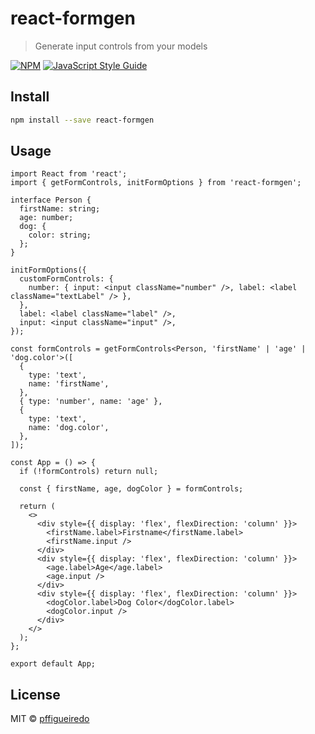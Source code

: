 # react-formgen

> Generate input controls from your models

[![NPM](https://img.shields.io/npm/v/react-formgen.svg)](https://www.npmjs.com/package/react-formgen) [![JavaScript Style Guide](https://img.shields.io/badge/code_style-standard-brightgreen.svg)](https://standardjs.com)

## Install

```bash
npm install --save react-formgen
```

## Usage

```tsx
import React from 'react';
import { getFormControls, initFormOptions } from 'react-formgen';

interface Person {
  firstName: string;
  age: number;
  dog: {
    color: string;
  };
}

initFormOptions({
  customFormControls: {
    number: { input: <input className="number" />, label: <label className="textLabel" /> },
  },
  label: <label className="label" />,
  input: <input className="input" />,
});

const formControls = getFormControls<Person, 'firstName' | 'age' | 'dog.color'>([
  {
    type: 'text',
    name: 'firstName',
  },
  { type: 'number', name: 'age' },
  {
    type: 'text',
    name: 'dog.color',
  },
]);

const App = () => {
  if (!formControls) return null;

  const { firstName, age, dogColor } = formControls;

  return (
    <>
      <div style={{ display: 'flex', flexDirection: 'column' }}>
        <firstName.label>Firstname</firstName.label>
        <firstName.input />
      </div>
      <div style={{ display: 'flex', flexDirection: 'column' }}>
        <age.label>Age</age.label>
        <age.input />
      </div>
      <div style={{ display: 'flex', flexDirection: 'column' }}>
        <dogColor.label>Dog Color</dogColor.label>
        <dogColor.input />
      </div>
    </>
  );
};

export default App;
```

## License

MIT © [pffigueiredo](https://github.com/pffigueiredo)
